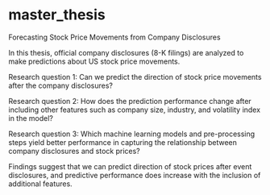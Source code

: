 # master_thesis
Forecasting Stock Price Movements from Company Disclosures

In this thesis, official company disclosures (8-K filings) are analyzed to make predictions about US stock price movements.

Research question 1:
Can we predict the direction of stock price movements after the company disclosures?

Research question 2:
How does the prediction performance change after including other features such as company size, industry, and volatility index in the model?

Research question 3:
Which machine learning models and pre-processing steps yield better performance in capturing the relationship between company disclosures and stock prices?

Findings suggest that we can predict direction of stock prices after event disclosures, and predictive performance does increase with the inclusion of additional features. 
